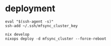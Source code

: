 # deployment
```
eval "$(ssh-agent -s)"
ssh-add ~/.ssh/mfsync_cluster_key
```

```
nix develop
nixops deploy -d mfsync_cluster --force-reboot
```
